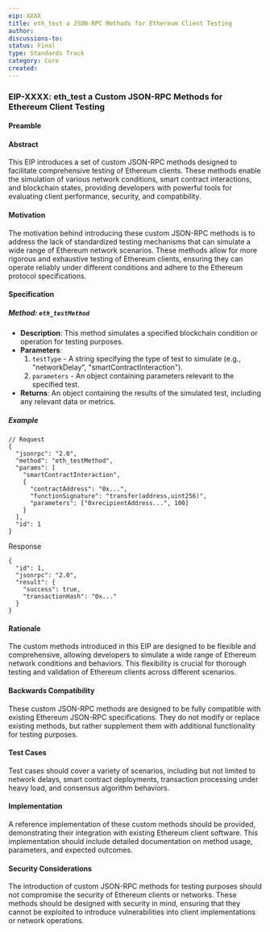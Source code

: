 ```yaml
---
eip: XXXX
title: eth_test a JSON-RPC Methods for Ethereum Client Testing
author:
discussions-to:
status: Final
type: Standards Track
category: Core
created:
---
```


### EIP-XXXX: eth_test a Custom JSON-RPC Methods for Ethereum Client Testing

#### Preamble

#### Abstract
This EIP introduces a set of custom JSON-RPC methods designed to facilitate comprehensive testing of Ethereum clients. These methods enable the simulation of various network conditions, smart contract interactions, and blockchain states, providing developers with powerful tools for evaluating client performance, security, and compatibility.

#### Motivation
The motivation behind introducing these custom JSON-RPC methods is to address the lack of standardized testing mechanisms that can simulate a wide range of Ethereum network scenarios. These methods allow for more rigorous and exhaustive testing of Ethereum clients, ensuring they can operate reliably under different conditions and adhere to the Ethereum protocol specifications.

#### Specification

##### Method: `eth_testMethod`
- **Description**: This method simulates a specified blockchain condition or operation for testing purposes.
- **Parameters**:
  1. `testType` - A string specifying the type of test to simulate (e.g., "networkDelay", "smartContractInteraction").
  2. `parameters` - An object containing parameters relevant to the specified test.
- **Returns**: An object containing the results of the simulated test, including any relevant data or metrics.

##### Example
```jsonc
// Request
{
  "jsonrpc": "2.0",
  "method": "eth_testMethod",
  "params": [
    "smartContractInteraction",
    {
      "contractAddress": "0x...",
      "functionSignature": "transfer(address,uint256)",
      "parameters": ["0xrecipientAddress...", 100]
    }
  ],
  "id": 1
}
```

 Response
```jsonc
{
  "id": 1,
  "jsonrpc": "2.0",
  "result": {
    "success": true,
    "transactionHash": "0x..."
  }
}
```

#### Rationale
The custom methods introduced in this EIP are designed to be flexible and comprehensive, allowing developers to simulate a wide range of Ethereum network conditions and behaviors. This flexibility is crucial for thorough testing and validation of Ethereum clients across different scenarios.

#### Backwards Compatibility
These custom JSON-RPC methods are designed to be fully compatible with existing Ethereum JSON-RPC specifications. They do not modify or replace existing methods, but rather supplement them with additional functionality for testing purposes.

#### Test Cases
Test cases should cover a variety of scenarios, including but not limited to network delays, smart contract deployments, transaction processing under heavy load, and consensus algorithm behaviors.

#### Implementation
A reference implementation of these custom methods should be provided, demonstrating their integration with existing Ethereum client software. This implementation should include detailed documentation on method usage, parameters, and expected outcomes.

#### Security Considerations
The introduction of custom JSON-RPC methods for testing purposes should not compromise the security of Ethereum clients or networks. These methods should be designed with security in mind, ensuring that they cannot be exploited to introduce vulnerabilities into client implementations or network operations.

